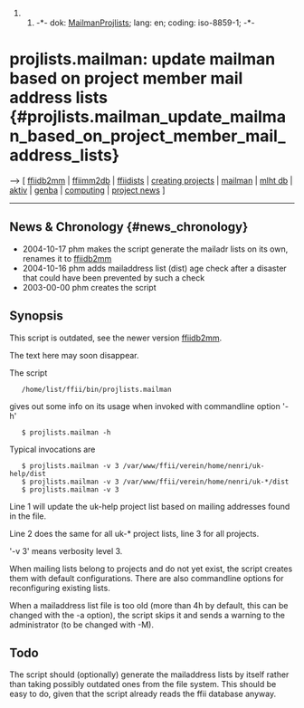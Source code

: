1.  1.  -\*- dok: [MailmanProjlists](MailmanProjlists "wikilink"); lang:
        en; coding: iso-8859-1; -\*-

# projlists.mailman: update mailman based on project member mail address lists {#projlists.mailman_update_mailman_based_on_project_member_mail_address_lists}

\--\> \[ [ ffiidb2mm](Ffiidb2mmEn "wikilink") \| [
ffiimm2db](Ffiimm2dbEn "wikilink") \| [
ffiidists](FfiidistsEn "wikilink") \| [ creating
projects](FfiiprojKreEn "wikilink") \| [ mailman](MailmanEn "wikilink")
\| [ mlht db](MlhtDbEn "wikilink") \| [ aktiv](AktivEn "wikilink") \| [
genba](GenbaEn "wikilink") \| [ computing](PolisEn "wikilink") \| [
project news](FfiiprojNewsEn "wikilink") \]

------------------------------------------------------------------------

## News & Chronology {#news_chronology}

-   2004-10-17 phm makes the script generate the mailadr lists on its
    own, renames it to [ ffiidb2mm](Ffiidb2mmEn "wikilink")
-   2004-10-16 phm adds mailaddress list (dist) age check after a
    disaster that could have been prevented by such a check
-   2003-00-00 phm creates the script

## Synopsis

This script is outdated, see the newer version [
ffiidb2mm](Ffiidb2mmEn "wikilink").

The text here may soon disappear.

The script

`   /home/list/ffii/bin/projlists.mailman`

gives out some info on its usage when invoked with commandline option
\'-h\'

`   $ projlists.mailman -h`

Typical invocations are

`   $ projlists.mailman -v 3 /var/www/ffii/verein/home/nenri/uk-help/dist`\
`   $ projlists.mailman -v 3 /var/www/ffii/verein/home/nenri/uk-*/dist`\
`   $ projlists.mailman -v 3  `

Line 1 will update the uk-help project list based on mailing addresses
found in the file.

Line 2 does the same for all uk-\* project lists, line 3 for all
projects.

\'-v 3\' means verbosity level 3.

When mailing lists belong to projects and do not yet exist, the script
creates them with default configurations. There are also commandline
options for reconfiguring existing lists.

When a mailaddress list file is too old (more than 4h by default, this
can be changed with the -a option), the script skips it and sends a
warning to the administrator (to be changed with -M).

## Todo

The script should (optionally) generate the mailaddress lists by itself
rather than taking possibly outdated ones from the file system. This
should be easy to do, given that the script already reads the ffii
database anyway.

